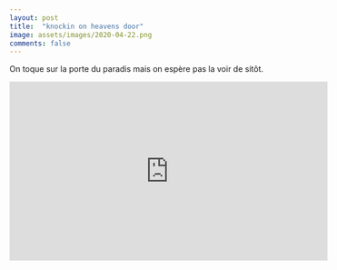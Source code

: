 ```yaml
---
layout: post
title:  "knockin on heavens door"
image: assets/images/2020-04-22.png
comments: false
---
```


On toque sur la porte du paradis mais on espère pas la voir de sitôt.

<iframe width="560" height="315" src="https://www.youtube.com/embed/XEUSRZeBZsQ" frameborder="0" allow="accelerometer; autoplay; encrypted-media; gyroscope; picture-in-picture" allowfullscreen></iframe>
